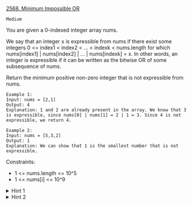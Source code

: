 [2568. Minimum Impossible OR](https://leetcode.com/problems/minimum-impossible-or/description/)

`Medium`

You are given a 0-indexed integer array nums.

We say that an integer x is expressible from nums if there exist some integers 0 <= index1 < index2 < ... < indexk < nums.length for which nums[index1] | nums[index2] | ... | nums[indexk] = x. In other words, an integer is expressible if it can be written as the bitwise OR of some subsequence of nums.

Return the minimum positive non-zero integer that is not expressible from nums.

```
Example 1:
Input: nums = [2,1]
Output: 4
Explanation: 1 and 2 are already present in the array. We know that 3 is expressible, since nums[0] | nums[1] = 2 | 1 = 3. Since 4 is not expressible, we return 4.

Example 2:
Input: nums = [5,3,2]
Output: 1
Explanation: We can show that 1 is the smallest number that is not expressible.
```

Constraints:

- 1 <= nums.length <= 10^5
- 1 <= nums[i] <= 10^9

<details>
<summary>Hint 1</summary>

Think about forming numbers in the powers of 2 using their bit representation.

</details>

<details>
<summary>Hint 2</summary>

The minimum power of 2 not present in the array will be the first number that could not be expressed using the given operation.

</details>